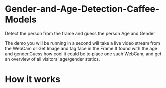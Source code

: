 # Gender-and-Age-Detection-Caffee-Models
Detect the person from the frame and guess the person Age and Gender

The demo you will be running in a second will take a live video stream from the WebCam or Get Image and tag face in the Frame.It found with the age and gender.Guess how cool it could be to place one such WebCam, and get an overview of all visitors' age/gender statics.

# How it works
